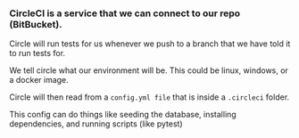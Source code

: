 ### CircleCI is a service that we can connect to our repo (BitBucket). 

Circle will run tests for us whenever we push to a branch that we have told it to run tests for.

We tell circle what our environment will be. This could be linux, windows, or a docker image. 

Circle will then read from a `config.yml file` that is inside a `.circleci` folder. 

This config can do things like seeding the database, installing dependencies, and running scripts (like pytest)